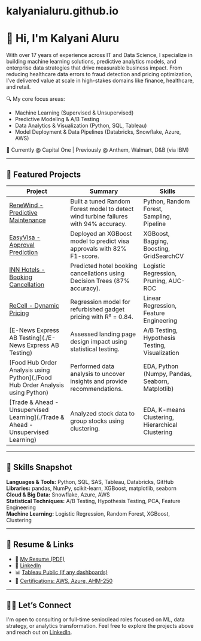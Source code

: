 # kalyanialuru.github.io

# 👋 Hi, I'm Kalyani Aluru

With over 17 years of experience across IT and Data Science, I specialize in building machine learning solutions, predictive analytics models, and enterprise data strategies that drive measurable business impact. From reducing healthcare data errors to fraud detection and pricing optimization, I’ve delivered value at scale in high-stakes domains like finance, healthcare, and retail.

🔍 My core focus areas:
- Machine Learning (Supervised & Unsupervised)
- Predictive Modeling & A/B Testing
- Data Analytics & Visualization (Python, SQL, Tableau)
- Model Deployment & Data Pipelines (Databricks, Snowflake, Azure, AWS)

💼 Currently @ Capital One | Previously @ Anthem, Walmart, D&B (via IBM)

---

## 📂 Featured Projects

| Project | Summary | Skills |
|--------|---------|--------|
| [ReneWind - Predictive Maintenance](./ReneWind-ML-Pipeline)| Built a tuned Random Forest model to detect wind turbine failures with 94% accuracy. | Python, Random Forest, Sampling, Pipeline |
| [EasyVisa - Approval Prediction](./EasyVisa-Ensemble-Model) | Deployed an XGBoost model to predict visa approvals with 82% F1-score. | XGBoost, Bagging, Boosting, GridSearchCV |
| [INN Hotels - Booking Cancellation](./INN-Hotels-Cancellation) | Predicted hotel booking cancellations using Decision Trees (87% accuracy). | Logistic Regression, Pruning, AUC-ROC |
| [ReCell - Dynamic Pricing](./ReCell-Dynamic-Pricing) | Regression model for refurbished gadget pricing with R² = 0.84. | Linear Regression, Feature Engineering |
| [E-News Express AB Testing](./E-News Express AB Testing) | Assessed landing page design impact using statistical testing. | A/B Testing, Hypothesis Testing, Visualization |
| [Food Hub Order Analysis using Python](./Food Hub Order Analysis using Python) | Performed data analysis to uncover insights and provide recommendations. | EDA, Python (Numpy, Pandas, Seaborn, Matplotlib) |
| [Trade & Ahead - Unsupervised Learning](./Trade & Ahead - Unsupervised Learning) | Analyzed stock data to group stocks using clustering. | EDA, K-means Clustering, Hierarchical Clustering |

---

## 🧠 Skills Snapshot

**Languages & Tools:** Python, SQL, SAS, Tableau, Databricks, GitHub  
**Libraries:** pandas, NumPy, scikit-learn, XGBoost, matplotlib, seaborn  
**Cloud & Big Data:** Snowflake, Azure, AWS  
**Statistical Techniques:** A/B Testing, Hypothesis Testing, PCA, Feature Engineering  
**Machine Learning:** Logistic Regression, Random Forest, XGBoost, Clustering  

---

## 📄 Resume & Links

- 📄 [My Resume (PDF)](./Resume/Kals_SeniorDataScientist_Resume.pdf)
- 💼 [LinkedIn](https://www.linkedin.com/in/your-profile)  
- 📊 [Tableau Public (if any dashboards)](https://public.tableau.com/app/profile/yourname)  
- 🧠 [Certifications: AWS, Azure, AHM-250](#)

---

## 👨‍💻 Let’s Connect

I'm open to consulting or full-time senior/lead roles focused on ML, data strategy, or analytics transformation. Feel free to explore the projects above and reach out on [LinkedIn](https://www.linkedin.com/in/your-profile).

